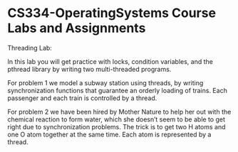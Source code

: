 # CS334-OperatingSystems Course Labs and Assignments

Threading Lab: 

In this lab you will get practice with locks, condition variables, and the pthread library by writing two multi-threaded programs.

  For problem 1 we model a subway station using threads, by writing synchronization functions that guarantee an orderly     loading of trains. Each passenger and each train is controlled by a thread.
  
   For problem 2 we have been hired by Mother Nature to help her out with the chemical reaction to form water, which she doesn’t seem to be able to get right due to synchronization problems. The trick is to get two H atoms and one O atom together at the same time. Each atom is represented by a thread. 
  
 
